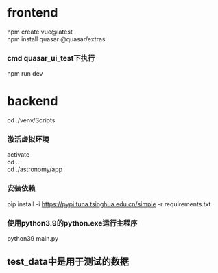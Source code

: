# frontend

npm create vue@latest  
npm install quasar @quasar/extras 

### cmd quasar_ui_test下执行

npm run dev

# backend

cd ./venv/Scripts  

### 激活虚拟环境

activate  
cd ..  
cd ./astronomy/app  

### 安装依赖

pip install -i https://pypi.tuna.tsinghua.edu.cn/simple -r requirements.txt

### 使用python3.9的python.exe运行主程序

python39 main.py



## test_data中是用于测试的数据
